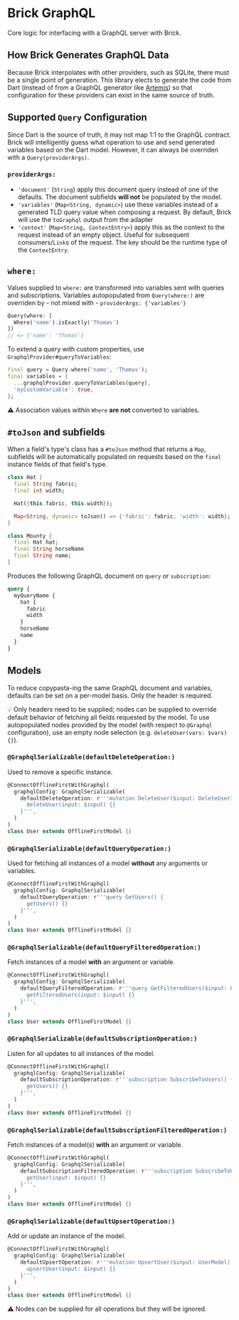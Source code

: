 # Brick GraphQL

Core logic for interfacing with a GraphQL server with Brick.

## How Brick Generates GraphQL Data

Because Brick interpolates with other providers, such as SQLite, there must be a single point of generation. This library elects to generate the code from Dart (instead of from a GraphQL generator like [Artemis](https://pub.dev/packages/artemis)) so that configuration for these providers can exist in the same source of truth.

## Supported `Query` Configuration

Since Dart is the source of truth, it may not map 1:1 to the GraphQL contract. Brick will intelligently guess what operation to use and send generated variables based on the Dart model. However, it can always be overriden with a `Query(providerArgs)`.

### `providerArgs:`

* `'document'` (`String`) apply this document query instead of one of the defaults. The document subfields **will not** be populated by the model.
* `'variables'` (`Map<String, dynamic>`) use these variables instead of a generated TLD query value when composing a request. By default, Brick will use the `toGraphql` output from the adapter
* `'context'` (`Map<String, ContextEntry>`) apply this as the context to the request instead of an empty object. Useful for subsequent consumers/`Link`s of the request. The key should be the runtime type of the `ContextEntry`.

## `where:`

Values supplied to `where:` are transformed into variables sent with queries and subscriptions. Variables autopopulated from `Query(where:)` are overriden by - not mixed with - `providerArgs: {'variables'}`

```dart
Query(where: [
  Where('name').isExactly('Thomas')
])
// => {'name': 'Thomas'}
```

To extend a query with custom properties, use `GraphqlProvider#queryToVariables`:

```dart
final query = Query.where('name', 'Thomas');
final variables = {
  ...graphqlProvider.queryToVariables(query),
  'myCustomVariable': true,
};
```

:warning: Association values within `Where` **are not** converted to variables.

## `#toJson` and subfields

When a field's type's class has a `#toJson` method that returns a `Map`, subfields will be automatically populated on requests based on the `final` instance fields of that field's type.

```dart
class Hat {
  final String fabric;
  final int width;

  Hat({this.fabric, this.width});

  Map<String, dynamic> toJson() => {'fabric': fabric, 'width': width};
}

class Mounty {
  final Hat hat;
  final String horseName
  final String name;
}
```

Produces the following GraphQL document on `query` or `subscription`:

```graphql
query {
  myQueryName {
    hat {
      fabric
      width
    }
    horseName
    name
  }
}
```

## Models

To reduce copypasta-ing the same GraphQL document and variables, defaults can be set on a per-model basis. Only the header is required.

:bulb: Only headers need to be supplied; nodes can be supplied to override default behavior of fetching all fields requested by the model. To use autopopulated nodes provided by the model (with respect to `@Graphql` configuration), use an empty node selection (e.g. `deleteUser(vars: $vars) {}`).

### `@GraphqlSerializable(defaultDeleteOperation:)`

Used to remove a specific instance.

```dart
@ConnectOfflineFirstWithGraphql(
  graphqlConfig: GraphqlSerializable(
    defaultDeleteOperation: r'''mutation DeleteUser($input: DeleteUserInput!) {
      deleteUser(input: $input) {}
    }''',
  )
)
class User extends OfflineFirstModel {}
```

### `@GraphqlSerializable(defaultQueryOperation:)`

Used for fetching all instances of a model **without** any arguments or variables.

```dart
@ConnectOfflineFirstWithGraphql(
  graphqlConfig: GraphqlSerializable(
    defaultQueryOperation: r'''query GetUsers() {
      getUsers() {}
    }''',
  )
)
class User extends OfflineFirstModel {}
```

### `@GraphqlSerializable(defaultQueryFilteredOperation:)`

Fetch instances of a model **with** an argument or variable.

```dart
@ConnectOfflineFirstWithGraphql(
  graphqlConfig: GraphqlSerializable(
    defaultQueryFilteredOperation: r'''query GetFilteredUsers($input: UserFilterInput) {
      getFilteredUsers(input: $input) {}
    }''',
  )
)
class User extends OfflineFirstModel {}
```

### `@GraphqlSerializable(defaultSubscriptionOperation:)`

Listen for all updates to all instances of the model.

```dart
@ConnectOfflineFirstWithGraphql(
  graphqlConfig: GraphqlSerializable(
    defaultSubscriptionOperation: r'''subscription SubscribeToUsers() {
      getUsers() {}
    }''',
  )
)
class User extends OfflineFirstModel {}
```

### `@GraphqlSerializable(defaultSubscriptionFilteredOperation:)`

Fetch instances of a model(s) **with** an argument or variable.

```dart
@ConnectOfflineFirstWithGraphql(
  graphqlConfig: GraphqlSerializable(
    defaultSubscriptionFilteredOperation: r'''subscription SubscribeToUser($input: UserModel) {
      getUser(input: $input) {}
    }''',
  )
)
class User extends OfflineFirstModel {}
```

### `@GraphqlSerializable(defaultUpsertOperation:)`

Add or update an instance of the model.

```dart
@ConnectOfflineFirstWithGraphql(
  graphqlConfig: GraphqlSerializable(
    defaultUpsertOperation: r'''mutation UpsertUser($input: UserModel) {
      upsertUser(input: $input) {}
    }''',
  )
)
class User extends OfflineFirstModel {}
```

:warning: Nodes can be supplied for all operations but they will be ignored.
